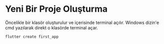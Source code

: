 # Yeni Bir Proje Oluşturma
Öncelikle bir klasör oluşturulur ve içerisinde terminal açılır. Windows dizin'e cmd yazılarak direkt o klasörde terminal açar.
```terminal
flutter create first_app
```
